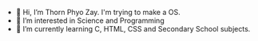 - 👋 Hi, I’m Thorn Phyo Zay. I'm trying to make a OS.
- 👀 I’m interested in Science and Programming
- 🌱 I’m currently learning C, HTML, CSS and Secondary School subjects.

<!---
thorn-phyo-zay/thorn-phyo-zay is a ✨ special ✨ repository because its `README.md` (this file) appears on your GitHub profile.
You can click the Preview link to take a look at your changes.
--->
